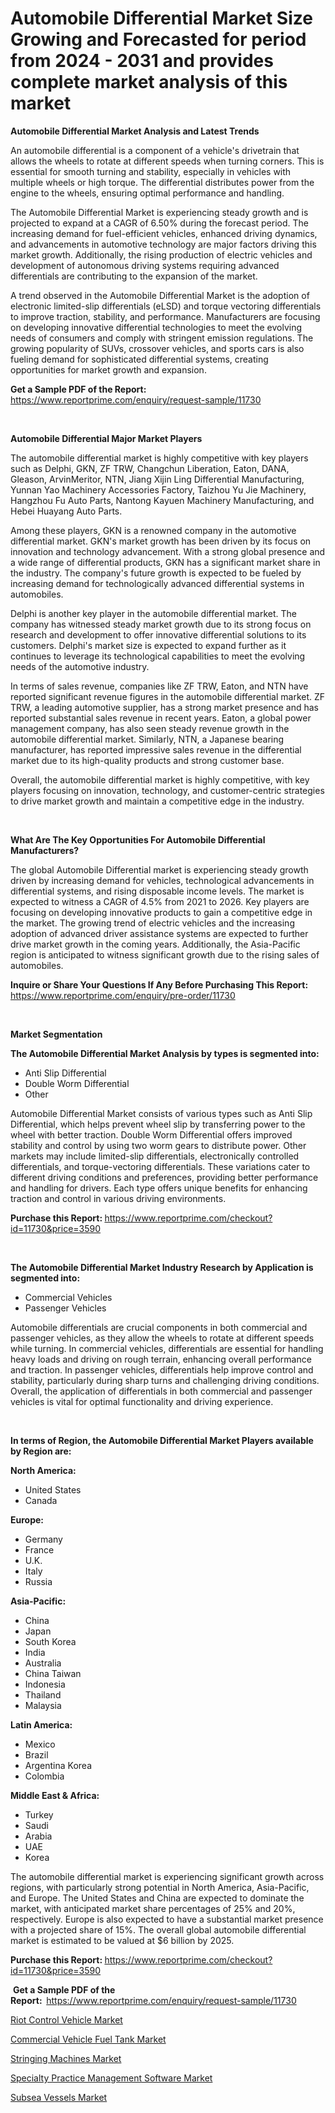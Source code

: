 <p><h1>Automobile Differential Market Size Growing and Forecasted for period from 2024 - 2031 and provides complete market analysis of this market</h1></p><p><strong>Automobile Differential Market Analysis and Latest Trends</strong></p>
<p><p>An automobile differential is a component of a vehicle's drivetrain that allows the wheels to rotate at different speeds when turning corners. This is essential for smooth turning and stability, especially in vehicles with multiple wheels or high torque. The differential distributes power from the engine to the wheels, ensuring optimal performance and handling.</p><p>The Automobile Differential Market is experiencing steady growth and is projected to expand at a CAGR of 6.50% during the forecast period. The increasing demand for fuel-efficient vehicles, enhanced driving dynamics, and advancements in automotive technology are major factors driving this market growth. Additionally, the rising production of electric vehicles and development of autonomous driving systems requiring advanced differentials are contributing to the expansion of the market.</p><p>A trend observed in the Automobile Differential Market is the adoption of electronic limited-slip differentials (eLSD) and torque vectoring differentials to improve traction, stability, and performance. Manufacturers are focusing on developing innovative differential technologies to meet the evolving needs of consumers and comply with stringent emission regulations. The growing popularity of SUVs, crossover vehicles, and sports cars is also fueling demand for sophisticated differential systems, creating opportunities for market growth and expansion.</p></p>
<p><strong>Get a Sample PDF of the Report:&nbsp;</strong> <a href="https://www.reportprime.com/enquiry/request-sample/11730">https://www.reportprime.com/enquiry/request-sample/11730</a></p>
<p>&nbsp;</p>
<p><strong>Automobile Differential Major Market Players</strong></p>
<p><p>The automobile differential market is highly competitive with key players such as Delphi, GKN, ZF TRW, Changchun Liberation, Eaton, DANA, Gleason, ArvinMeritor, NTN, Jiang Xijin Ling Differential Manufacturing, Yunnan Yao Machinery Accessories Factory, Taizhou Yu Jie Machinery, Hangzhou Fu Auto Parts, Nantong Kayuen Machinery Manufacturing, and Hebei Huayang Auto Parts.</p><p>Among these players, GKN is a renowned company in the automotive differential market. GKN's market growth has been driven by its focus on innovation and technology advancement. With a strong global presence and a wide range of differential products, GKN has a significant market share in the industry. The company's future growth is expected to be fueled by increasing demand for technologically advanced differential systems in automobiles.</p><p>Delphi is another key player in the automobile differential market. The company has witnessed steady market growth due to its strong focus on research and development to offer innovative differential solutions to its customers. Delphi's market size is expected to expand further as it continues to leverage its technological capabilities to meet the evolving needs of the automotive industry.</p><p>In terms of sales revenue, companies like ZF TRW, Eaton, and NTN have reported significant revenue figures in the automobile differential market. ZF TRW, a leading automotive supplier, has a strong market presence and has reported substantial sales revenue in recent years. Eaton, a global power management company, has also seen steady revenue growth in the automobile differential market. Similarly, NTN, a Japanese bearing manufacturer, has reported impressive sales revenue in the differential market due to its high-quality products and strong customer base.</p><p>Overall, the automobile differential market is highly competitive, with key players focusing on innovation, technology, and customer-centric strategies to drive market growth and maintain a competitive edge in the industry.</p></p>
<p>&nbsp;</p>
<p><strong>What Are The Key Opportunities For Automobile Differential Manufacturers?</strong></p>
<p><p>The global Automobile Differential market is experiencing steady growth driven by increasing demand for vehicles, technological advancements in differential systems, and rising disposable income levels. The market is expected to witness a CAGR of 4.5% from 2021 to 2026. Key players are focusing on developing innovative products to gain a competitive edge in the market. The growing trend of electric vehicles and the increasing adoption of advanced driver assistance systems are expected to further drive market growth in the coming years. Additionally, the Asia-Pacific region is anticipated to witness significant growth due to the rising sales of automobiles.</p></p>
<p><strong>Inquire or Share Your Questions If Any Before Purchasing This Report:</strong> <a href="https://www.reportprime.com/enquiry/pre-order/11730">https://www.reportprime.com/enquiry/pre-order/11730</a></p>
<p>&nbsp;</p>
<p><strong>Market Segmentation</strong></p>
<p><strong>The Automobile Differential Market Analysis by types is segmented into:</strong></p>
<p><ul><li>Anti Slip Differential</li><li>Double Worm Differential</li><li>Other</li></ul></p>
<p><p>Automobile Differential Market consists of various types such as Anti Slip Differential, which helps prevent wheel slip by transferring power to the wheel with better traction. Double Worm Differential offers improved stability and control by using two worm gears to distribute power. Other markets may include limited-slip differentials, electronically controlled differentials, and torque-vectoring differentials. These variations cater to different driving conditions and preferences, providing better performance and handling for drivers. Each type offers unique benefits for enhancing traction and control in various driving environments.</p></p>
<p><strong>Purchase this Report:&nbsp;</strong><a href="https://www.reportprime.com/checkout?id=11730&price=3590">https://www.reportprime.com/checkout?id=11730&price=3590</a></p>
<p>&nbsp;</p>
<p><strong>The Automobile Differential Market Industry Research by Application is segmented into:</strong></p>
<p><ul><li>Commercial Vehicles</li><li>Passenger Vehicles</li></ul></p>
<p><p>Automobile differentials are crucial components in both commercial and passenger vehicles, as they allow the wheels to rotate at different speeds while turning. In commercial vehicles, differentials are essential for handling heavy loads and driving on rough terrain, enhancing overall performance and traction. In passenger vehicles, differentials help improve control and stability, particularly during sharp turns and challenging driving conditions. Overall, the application of differentials in both commercial and passenger vehicles is vital for optimal functionality and driving experience.</p></p>
<p>&nbsp;</p>
<p><strong>In terms of Region, the Automobile Differential Market Players available by Region are:</strong></p>
<p>
    <p> <strong> North America: </strong>
        <ul>
            <li>United States</li>
            <li>Canada</li>
        </ul>
        </p> 
    <p> <strong> Europe: </strong>
        <ul>
            <li>Germany</li>
            <li>France</li>
            <li>U.K.</li>
            <li>Italy</li>
            <li>Russia</li>
        </ul>
        </p> 
    <p> <strong> Asia-Pacific: </strong>
        <ul>
            <li>China</li>
            <li>Japan</li>
            <li>South Korea</li>
            <li>India</li>
            <li>Australia</li>
            <li>China Taiwan</li>
            <li>Indonesia</li>
            <li>Thailand</li>
            <li>Malaysia</li>
        </ul>
        </p> 
    <p> <strong> Latin America: </strong>
        <ul>
            <li>Mexico</li>
            <li>Brazil</li>
            <li>Argentina Korea</li>
            <li>Colombia</li>
        </ul>
        </p> 
    <p> <strong> Middle East & Africa: </strong>
        <ul>
            <li>Turkey</li>
            <li>Saudi</li>
            <li>Arabia</li>
            <li>UAE</li>
            <li>Korea</li>
        </ul>
    </p>
    </p>
<p><p>The automobile differential market is experiencing significant growth across regions, with particularly strong potential in North America, Asia-Pacific, and Europe. The United States and China are expected to dominate the market, with anticipated market share percentages of 25% and 20%, respectively. Europe is also expected to have a substantial market presence with a projected share of 15%. The overall global automobile differential market is estimated to be valued at $6 billion by 2025.</p></p>
<p><strong>Purchase this Report: </strong><a href="https://www.reportprime.com/checkout?id=11730&price=3590">https://www.reportprime.com/checkout?id=11730&price=3590</a></p>
<p>&nbsp;<strong>Get a Sample PDF of the Report:&nbsp;&nbsp;</strong><a href="https://www.reportprime.com/enquiry/request-sample/11730">https://www.reportprime.com/enquiry/request-sample/11730</a></p>
<p><strong></strong></p>
<p><p><a href="https://github.com/nathandecarvalho/Market-Research-Report-List-2/blob/main/riot-control-vehicle-market.md">Riot Control Vehicle Market</a></p><p><a href="https://view.publitas.com/reportprime-1/commercial-vehicle-fuel-tank-market-size-2023-2030-global-industrial-analysis-key-geographical-regions-market-share-top-key-players-product-types-and-forecast-research-report/">Commercial Vehicle Fuel Tank Market</a></p><p><a href="https://spotless-saver-8fd.notion.site/Stringing-Machines-Market-Dynamics-2024-2031-Also-about-Its-Market-Trends-Projections-and-Opportu-c0bb0b99fd5c4e6f959c68c1f2fa9ee6">Stringing Machines Market</a></p><p><a href="https://cautious-neon-760.notion.site/Specialty-Practice-Management-Software-Market-Research-Report-Provides-thorough-Industry-Overview-w-5e4ab977a32147c1ae6ca2b5b8c8f123">Specialty Practice Management Software Market</a></p><p><a href="https://github.com/julyju69/Market-Research-Report-List-2/blob/main/subsea-vessels-market.md">Subsea Vessels Market</a></p></p>